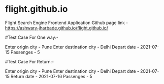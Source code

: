 # flight.github.io
Flight Search Engine Frontend Application
Github page link - https://ashwary-jharbade.github.io/flight.github.io/ 

#Test Case For One way:- 

Enter origin city - Pune
Enter destination city - Delhi
Depart date - 2021-07-15
Passenges - 5

#Test Case For Return:- 

Enter origin city - Pune
Enter destination city - Delhi
Depart date - 2021-07-15
Return date - 2021-07-16
Passenges - 5

